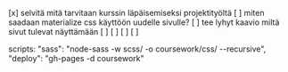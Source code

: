 [x] selvitä mitä tarvitaan kurssin läpäisemiseksi projektityöltä
[ ] miten saadaan materialize css käyttöön uudelle sivulle?
[ ] tee lyhyt kaavio miltä sivut tulevat näyttämään
[ ]
[ ]
[ ]
[ ]

scripts:
"sass": "node-sass -w scss/ -o coursework/css/ --recursive",
"deploy": "gh-pages -d coursework"
